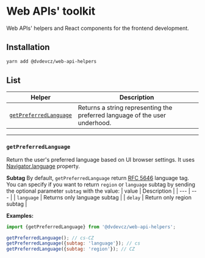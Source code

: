 # Web APIs' toolkit
Web APIs' helpers and React components for the frontend development.

## Installation
```bash
yarn add @dvdevcz/web-api-helpers
```

## List
| Helper | Description |
| --- | --- |
| [`getPreferredLanguage`](#getPreferredLanguage) | Returns a string representing the preferred language of the user underhood. |

---

### `getPreferredLanguage`
Return the user's preferred language based on UI browser settings. It uses [Navigator.language](https://developer.mozilla.org/en-US/docs/Web/API/Navigator/language) property.

**Subtag**
By default, `getPreferredLanguage` return [RFC 5646](https://datatracker.ietf.org/doc/html/rfc5646) language tag. You can specify if you want to return `region` or `language` subtag by sending the optional parameter `subtag` with the value:
| value | Description |
| --- | --- |
| `language` | Returns only language subtag  |
| `delay` | Return only region subtag |

**Examples:**
```js
import {getPreferredLanguage} from '@dvdevcz/web-api-helpers';

getPreferredLanguage(); // cs-CZ
getPreferredLanguage({subtag: 'language'}); // cs
getPreferredLanguage({subtag: 'region'}); // CZ
```
